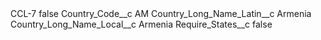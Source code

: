 <?xml version="1.0" encoding="UTF-8"?>
<CustomMetadata xmlns="http://soap.sforce.com/2006/04/metadata" xmlns:xsi="http://www.w3.org/2001/XMLSchema-instance" xmlns:xsd="http://www.w3.org/2001/XMLSchema">
    <label>CCL-7</label>
    <protected>false</protected>
    <values>
        <field>Country_Code__c</field>
        <value xsi:type="xsd:string">AM</value>
    </values>
    <values>
        <field>Country_Long_Name_Latin__c</field>
        <value xsi:type="xsd:string">Armenia</value>
    </values>
    <values>
        <field>Country_Long_Name_Local__c</field>
        <value xsi:type="xsd:string">Armenia</value>
    </values>
    <values>
        <field>Require_States__c</field>
        <value xsi:type="xsd:boolean">false</value>
    </values>
</CustomMetadata>
